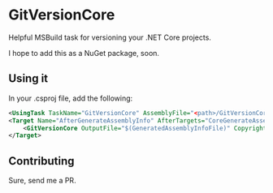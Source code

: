 # GitVersionCore

Helpful MSBuild task for versioning your .NET Core projects.

I hope to add this as a NuGet package, soon.

## Using it

In your .csproj file, add the following:

```xml
<UsingTask TaskName="GitVersionCore" AssemblyFile="<path>/GitVersionCore.dll" />
<Target Name="AfterGenerateAssemblyInfo" AfterTargets="CoreGenerateAssemblyInfo">
    <GitVersionCore OutputFile="$(GeneratedAssemblyInfoFile)" Copyright="Copyright (C) 2017-{Year}" />
</Target>
```

## Contributing

Sure, send me a PR.
